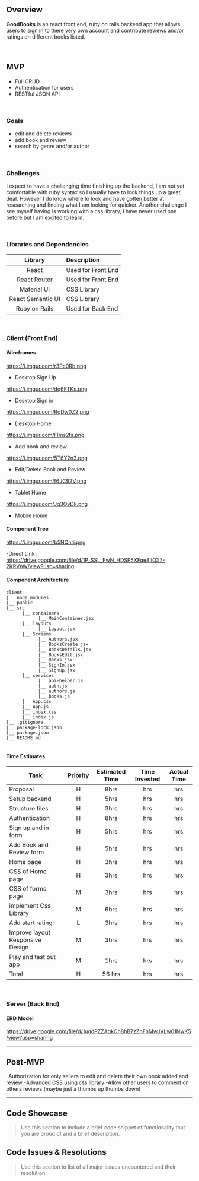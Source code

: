 
## Overview

**GoodBooks** is an react front end, ruby on rails backend app that allows users to sign in to there very own account and contribute reviews and/or ratings on different books listed. 

<br>

## MVP

- Full CRUD 
- Authentication for users
- RESTful JSON API

<br>

### Goals

- edit and delete reviews
- add book and review
- search by genre and/or author


<br>

### Challenges

I expect to have a challenging time finishing up the backend, I am not yet comfortable with ruby syntax so I usually have to look things up a great deal. However I do know where to look and have gotten better at researching and finding what I am looking for quicker. Another challenge I see myself having is working with a css library, I have never used one before but I am excited to learn.

<br>


### Libraries and Dependencies


|     Library      | Description                                |
| :--------------: | :----------------------------------------- |
|      React       | Used for Front End |
|   React Router   | Used for Front End |
| Material UI | CSS Library|
| React Semantic UI | CSS Library|
|     Ruby on Rails      | Used for Back End |


<br>

### Client (Front End)

#### Wireframes

https://i.imgur.com/r3Pc0Rb.png
- Desktop Sign Up

https://i.imgur.com/dq6FTKs.png
- Desktop Sign in

https://i.imgur.com/RqDw0Z2.png
- Desktop Home 

https://i.imgur.com/Flms2ts.png
- Add book and review

https://i.imgur.com/5T6Y2n3.png
- Edit/Delete Book and Review

https://i.imgur.com/f6JC92V.png
- Tablet Home

https://i.imgur.com/Jq3OvDk.png
- Mobile Home

#### Component Tree

https://i.imgur.com/b5NQnri.png

-Direct Link : https://drive.google.com/file/d/1P_SSL_FwN_HDSP5XFqe8IIQX7-2KRVnW/view?usp=sharing

#### Component Architecture

``` 
client
|__ node_modules
|__ public
|__ src
      |__ containers
            |__ MainContainer.jsx
      |__ layouts
            |__ Layout.jsx
      |__ Screens
            |__ Authors.jsx
            |__ BooksCreate.jsx
            |__ BooksDetails.jsx
            |__ BooksEdit.jsx
            |__ Books.jsx
            |__ SignIn.jsx
            |__ SignUp.jsx
      |__ services
            |__ api-helper.js
            |__ auth.js
            |__ authors.js
            |__ books.js
      |__ App.css
      |__ App.js
      |__ index.css
      |__ index.js
|__ .gitignore
|__ package-lock.json
|__ package.json
|__ README.md
          
```

#### Time Estimates


| Task                | Priority | Estimated Time | Time Invested | Actual Time |
| ------------------- | :------: | :------------: | :-----------: | :---------: |
| Proposal | H | 8hrs| hrs | hrs |
| Setup backend| H | 5hrs| hrs | hrs |
| Structure files | H | 3hrs| hrs | hrs |
| Authentication| H | 8hrs| hrs | hrs |
| Sign up and in form | H | 5hrs| hrs | hrs |
| Add Book and Review form | H | 5hrs| hrs | hrs |
| Home page | H | 3hrs| hrs | hrs |
| CSS of Home page | H | 3hrs|  hrs | hrs |
| CSS of forms page | M | 3hrs| hrs | hrs |
| implement Css Library | M | 6hrs| hrs | hrs |
| Add start rating| L | 3hrs| hrs | hrs |
| Improve layout Responsive Design | M | 3hrs| hrs | hrs|
| Play and test out app | M | 1hrs| hrs | hrs |
| Total | H | 56 hrs| hrs | hrs |



<br>

### Server (Back End)

#### ERD Model

https://drive.google.com/file/d/1ugdPZZAqkOn8hB7zZpFnMwJVLw01NwK5/view?usp=sharing
<br>

***

## Post-MVP

-Authorization for only sellers to edit and delete their own book added and review
-Advanced CSS using css library
-Allow other users to comment on others reviews (maybe just a thumbs up thumbs down)
***

## Code Showcase

> Use this section to include a brief code snippet of functionality that you are proud of and a brief description.

## Code Issues & Resolutions

> Use this section to list of all major issues encountered and their resolution.

